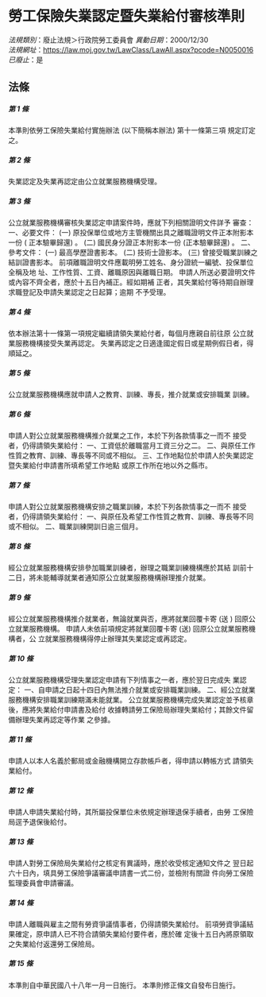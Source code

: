 # 勞工保險失業認定暨失業給付審核準則

*法規類別*：廢止法規＞行政院勞工委員會
*異動日期*：2000/12/30  
*法規網址*：https://law.moj.gov.tw/LawClass/LawAll.aspx?pcode=N0050016
*已廢止*：是


## 法條
##### 第 1 條
本準則依勞工保險失業給付實施辦法 (以下簡稱本辦法) 第十一條第三項
規定訂定之。

##### 第 2 條
失業認定及失業再認定由公立就業服務機構受理。

##### 第 3 條
公立就業服務機構審核失業認定申請案件時，應就下列相關證明文件詳予
審查：
一、必要文件：
 (一) 原投保單位或地方主管機關出具之離職證明文件正本附影本一份 (
      正本驗畢歸還) 。
 (二) 國民身分證正本附影本一份 (正本驗畢歸還) 。
二、參考文件：
 (一) 最高學歷證書影本。
 (二) 技術士證影本。
 (三) 曾接受職業訓練之結訓證書影本。
前項離職證明文件應載明勞工姓名、身分證統一編號、投保單位全稱及地
址、工作性質、工資、離職原因與離職日期。
申請人所送必要證明文件或內容不齊全者，應於十五日內補正。經如期補
正者，其失業給付等待期自辦理求職登記及申請失業認定之日起算；逾期
不予受理。


##### 第 4 條
依本辦法第十一條第一項規定繼續請領失業給付者，每個月應親自前往原
公立就業服務機構接受失業再認定。
失業再認定之日適逢國定假日或星期例假日者，得順延之。

##### 第 5 條
公立就業服務機構應就申請人之教育、訓練、專長，推介就業或安排職業
訓練。

##### 第 6 條
申請人對公立就業服務機構推介就業之工作，本於下列各款情事之一而不
接受者，仍得請領失業給付：
一、工資低於離職當月工資三分之二。
二、與原任工作性質之教育、訓練、專長等不同或不相似。
三、工作地點位於申請人於失業認定暨失業給付申請書所填希望工作地點
    或原工作所在地以外之縣市。


##### 第 7 條
申請人對公立就業服務機構安排之職業訓練，本於下列各款情事之一而不
接受者，仍得請領失業給付：
一、與原任及希望工作性質之教育、訓練、專長等不同或不相似。
二、職業訓練開訓日逾三個月。


##### 第 8 條
經公立就業服務機構安排參加職業訓練者，辦理之職業訓練機構應於其結
訓前十二日，將未能輔導就業者通知原公立就業服務機構辦理推介就業。

##### 第 9 條
經公立就業服務機構推介就業者，無論就業與否，應將就業回覆卡寄 (送
) 回原公立就業服務機構。
申請人未依前項規定將就業回覆卡寄 (送) 回原公立就業服務機構者，公
立就業服務機構得停止辦理其失業認定或再認定。

##### 第 10 條
公立就業服務機構受理失業認定申請有下列情事之一者，應於翌日完成失
業認定：
一、自申請之日起十四日內無法推介就業或安排職業訓練。
二、經公立就業服務機構安排職業訓練期滿未能就業。
公立就業服務機構完成失業認定並予核章後，應將失業給付申請書及給付
收據轉請勞工保險局辦理失業給付；其餘文件留備辦理失業再認定等作業
之參據。


##### 第 11 條
申請人以本人名義於郵局或金融機構開立存款帳戶者，得申請以轉帳方式
請領失業給付。

##### 第 12 條
申請人申請失業給付時，其所屬投保單位未依規定辦理退保手續者，由勞
工保險局逕予退保後給付。

##### 第 13 條
申請人對勞工保險局失業給付之核定有異議時，應於收受核定通知文件之
翌日起六十日內，填具勞工保險爭議審議申請書一式二份，並檢附有關證
件向勞工保險監理委員會申請審議。

##### 第 14 條
申請人離職與雇主之間有勞資爭議情事者，仍得請領失業給付。
前項勞資爭議結果確定，原申請人已不符合請領失業給付要件者，應於確
定後十五日內將原領取之失業給付返還勞工保險局。

##### 第 15 條
本準則自中華民國八十八年一月一日施行。
本準則修正條文自發布日施行。


